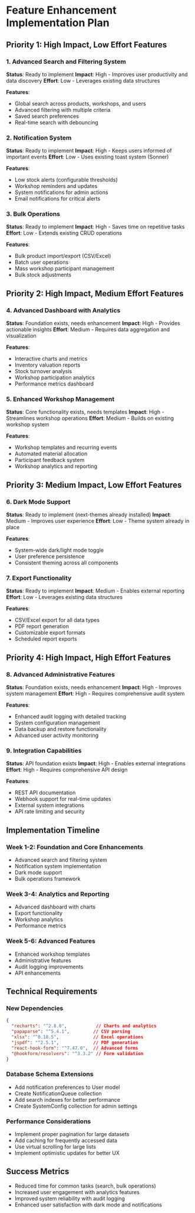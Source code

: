 # Feature Enhancement Implementation Plan

## Priority 1: High Impact, Low Effort Features

### 1. Advanced Search and Filtering System
**Status**: Ready to implement
**Impact**: High - Improves user productivity and data discovery
**Effort**: Low - Leverages existing data structures

**Features**:
- Global search across products, workshops, and users
- Advanced filtering with multiple criteria
- Saved search preferences
- Real-time search with debouncing

### 2. Notification System
**Status**: Ready to implement
**Impact**: High - Keeps users informed of important events
**Effort**: Low - Uses existing toast system (Sonner)

**Features**:
- Low stock alerts (configurable thresholds)
- Workshop reminders and updates
- System notifications for admin actions
- Email notifications for critical alerts

### 3. Bulk Operations
**Status**: Ready to implement
**Impact**: High - Saves time on repetitive tasks
**Effort**: Low - Extends existing CRUD operations

**Features**:
- Bulk product import/export (CSV/Excel)
- Batch user operations
- Mass workshop participant management
- Bulk stock adjustments

## Priority 2: High Impact, Medium Effort Features

### 4. Advanced Dashboard with Analytics
**Status**: Foundation exists, needs enhancement
**Impact**: High - Provides actionable insights
**Effort**: Medium - Requires data aggregation and visualization

**Features**:
- Interactive charts and metrics
- Inventory valuation reports
- Stock turnover analysis
- Workshop participation analytics
- Performance metrics dashboard

### 5. Enhanced Workshop Management
**Status**: Core functionality exists, needs templates
**Impact**: High - Streamlines workshop operations
**Effort**: Medium - Builds on existing workshop system

**Features**:
- Workshop templates and recurring events
- Automated material allocation
- Participant feedback system
- Workshop analytics and reporting

## Priority 3: Medium Impact, Low Effort Features

### 6. Dark Mode Support
**Status**: Ready to implement (next-themes already installed)
**Impact**: Medium - Improves user experience
**Effort**: Low - Theme system already in place

**Features**:
- System-wide dark/light mode toggle
- User preference persistence
- Consistent theming across all components

### 7. Export Functionality
**Status**: Ready to implement
**Impact**: Medium - Enables external reporting
**Effort**: Low - Leverages existing data structures

**Features**:
- CSV/Excel export for all data types
- PDF report generation
- Customizable export formats
- Scheduled report exports

## Priority 4: High Impact, High Effort Features

### 8. Advanced Administrative Features
**Status**: Foundation exists, needs enhancement
**Impact**: High - Improves system management
**Effort**: High - Requires comprehensive audit system

**Features**:
- Enhanced audit logging with detailed tracking
- System configuration management
- Data backup and restore functionality
- Advanced user activity monitoring

### 9. Integration Capabilities
**Status**: API foundation exists
**Impact**: High - Enables external integrations
**Effort**: High - Requires comprehensive API design

**Features**:
- REST API documentation
- Webhook support for real-time updates
- External system integrations
- API rate limiting and security

## Implementation Timeline

### Week 1-2: Foundation and Core Enhancements
- Advanced search and filtering system
- Notification system implementation
- Dark mode support
- Bulk operations framework

### Week 3-4: Analytics and Reporting
- Advanced dashboard with charts
- Export functionality
- Workshop analytics
- Performance metrics

### Week 5-6: Advanced Features
- Enhanced workshop templates
- Administrative features
- Audit logging improvements
- API enhancements

## Technical Requirements

### New Dependencies
```json
{
  "recharts": "^2.8.0",           // Charts and analytics
  "papaparse": "^5.4.1",         // CSV parsing
  "xlsx": "^0.18.5",             // Excel operations
  "jspdf": "^2.5.1",             // PDF generation
  "react-hook-form": "^7.47.0",  // Advanced forms
  "@hookform/resolvers": "^3.3.2" // Form validation
}
```

### Database Schema Extensions
- Add notification preferences to User model
- Create NotificationQueue collection
- Add search indexes for better performance
- Create SystemConfig collection for admin settings

### Performance Considerations
- Implement proper pagination for large datasets
- Add caching for frequently accessed data
- Use virtual scrolling for large lists
- Implement optimistic updates for better UX

## Success Metrics
- Reduced time for common tasks (search, bulk operations)
- Increased user engagement with analytics features
- Improved system reliability with audit logging
- Enhanced user satisfaction with dark mode and notifications